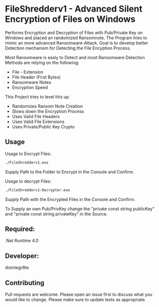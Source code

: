 # FileShredderv1 - Advanced Silent Encryption of Files on Windows

Performs Encryption and Decryption of Files with Pub/Private Key on Windows and placed an randomized Ransomnote.
The Program tries to mimic an more advanced Ransomware-Attack.
Goal is to develop better Detection mechanism for Detecting the File Encyption Process.


Most Ransomware is easly to Detect and most Ransomware Detection Methods are relying on the following:
* File - Extension
* File Header (First Bytes)
* Ransomware Notes
* Encryption Speed


This Project tries to level this up.
* Randomizes Ransom Note Creation
* Slows down the Encryption Process
* Uses Valid File Headers
* Uses Valid File Extensions
* Uses Private/Public Key Crypto


## Usage
Usage to Encrypt Files:
```bash
./FileShredderv1.exe
```
Supply Path to the Folder to Encrypt in the Console and Confirm.

Usage to decrypt Files:
```bash
./FileShredderv1-Decrypter.exe
```
Supply Path with the Encrypted Files in the Console and Confirm.


To Supply an own Pub/PrivKey change the "private const string publicKey" and "private const string privateKey" in the Source.



## Required:
.Net Runtime 4.0

## Developer:
disintegr8te

## Contributing
Pull requests are welcome. Please open an issue first to discuss what you would like to change.
Please make sure to update tests as appropriate.
